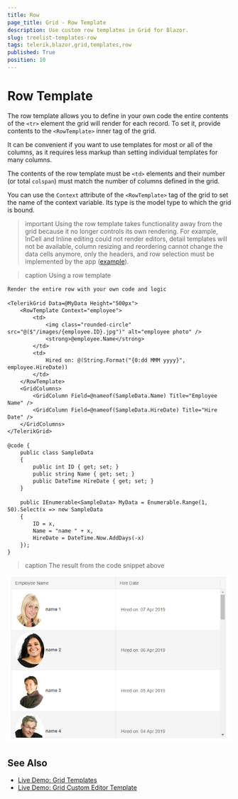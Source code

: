 ```yaml
---
title: Row
page_title: Grid - Row Template
description: Use custom row templates in Grid for Blazor.
slug: treelist-templates-row
tags: telerik,blazor,grid,templates,row
published: True
position: 10
---
```


# Row Template

The row template allows you to define in your own code the entire contents of the `<tr>` element the grid will render for each record. To set it, provide contents to the `<RowTemplate>` inner tag of the grid.

It can be convenient if you want to use templates for most or all of the columns, as it requires less markup than setting individual templates for many columns.

The contents of the row template must be `<td>` elements and their number (or total `colspan`) must match the number of columns defined in the grid.

You can use the `Context` attribute of the `<RowTemplate>` tag of the grid to set the name of the context variable. Its type is the model type to which the grid is bound.

>important Using the row template takes functionality away from the grid because it no longer controls its own rendering. For example, InCell and Inline editing could not render editors, detail templates will not be available, column resizing and reordering cannot change the data cells anymore, only the headers, and row selection must be implemented by the app ([example](https://feedback.telerik.com/blazor/1463819)).

>caption Using a row template

````CSHTML
Render the entire row with your own code and logic

<TelerikGrid Data=@MyData Height="500px">
	<RowTemplate Context="employee">
		<td>
			<img class="rounded-circle" src="@($"/images/{employee.ID}.jpg")" alt="employee photo" />
			<strong>@employee.Name</strong>
		</td>
		<td>
			Hired on: @(String.Format("{0:dd MMM yyyy}", employee.HireDate))
		</td>
	</RowTemplate>
	<GridColumns>
		<GridColumn Field=@nameof(SampleData.Name) Title="Employee Name" />
		<GridColumn Field=@nameof(SampleData.HireDate) Title="Hire Date" />
	</GridColumns>
</TelerikGrid>

@code {
	public class SampleData
	{
		public int ID { get; set; }
		public string Name { get; set; }
		public DateTime HireDate { get; set; }
	}

	public IEnumerable<SampleData> MyData = Enumerable.Range(1, 50).Select(x => new SampleData
	{
		ID = x,
		Name = "name " + x,
		HireDate = DateTime.Now.AddDays(-x)
	});
}
````

>caption The result from the code snippet above

![](images/row-template.png)


## See Also

 * [Live Demo: Grid Templates](https://demos.telerik.com/blazor-ui/grid/templates)
 * [Live Demo: Grid Custom Editor Template](https://demos.telerik.com/blazor-ui/grid/customeditor)

